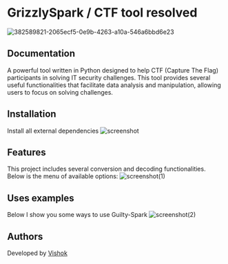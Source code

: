 # GrizzlySpark / CTF tool resolved
![382589821-2065ecf5-0e9b-4263-a10a-546a6bbd6e23](https://github.com/user-attachments/assets/032b5557-5c00-4337-86c6-a08372383c03)

## Documentation
<p>
A powerful tool written in Python designed to help CTF (Capture The Flag) participants in solving IT security challenges. This tool provides several useful functionalities that facilitate data analysis and manipulation, allowing users to focus on solving challenges.
</p>

## Installation
Install all external dependencies
![screenshot](https://github.com/user-attachments/assets/c3fd5bda-bbcc-4093-9f98-0319c6bb47d2)

## Features
This project includes several conversion and decoding functionalities. Below is the menu of available options:
![screenshot(1)](https://github.com/user-attachments/assets/77eac3c6-194a-477c-813e-8afc573bccb3)

## Uses examples
Below I show you some ways to use Guilty-Spark
![screenshot(2)](https://github.com/user-attachments/assets/3260fa1c-efb3-4f75-85fa-39b28c087556)

## Authors
Developed by <a href="https://www.linkedin.com/in/yoswel-badilla-cyberjr/">Vishok</a>
